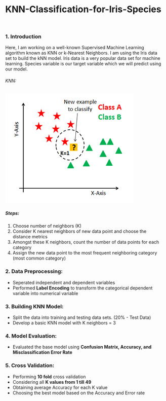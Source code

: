 # KNN-Classification-for-Iris-Species

&nbsp;
### 1. Introduction
Here, I am working on a well-known Supervised Machine Learning algorithm known as KNN or k-Nearest Neighbors.
I am using the Iris data set to build the kNN model. Iris data is a very popular data set for machine learning. Species variable is our target variable which we will predict using our model. 
&nbsp;
###### KNN:
![Screenshot](Screenshot.png)
&nbsp;
##### Steps:
1. Choose number of neighbors (K)
2. Consider K nearest neighbors of new data point and choose the distance metrics
3. Amongst these K neighbors, count the number of data points for each category
4. Assign the new data point to the most frequent neighboring category (most common category)
&nbsp;
### 2. Data Preprocessing:
* Seperated independent and dependent variables
* Performed **Label Encoding** to transform the categorical dependent variable into numerical variable
&nbsp;
### 3. Building KNN Model:
* Split the data into training and testing data sets. (20% - Test Data)
* Develop a basic KNN model with K neighbors = 3
&nbsp;
### 4. Model Evaluation:
* Evaluated the base model using **Confusion Matrix, Accuracy, and Misclassification Error Rate**
&nbsp;
### 5. Cross Validation:
* Performing **10 fold** cross validation
* Considering all **K values from 1 till 49**
* Obtaining average Accuracy for each K value
* Choosing the best model based on the Accuracy and Error rate 


